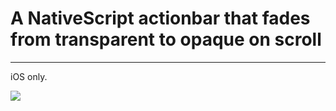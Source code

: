 # A NativeScript actionbar that fades from transparent to opaque on scroll
---
iOS only.

<img src="https://github.com/3rror404/ns-fading-actionbar/blob/master/_github_resources/out.gif?raw=true">
